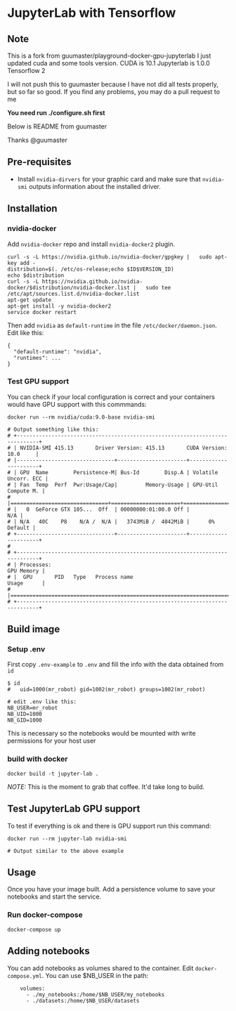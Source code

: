 # JupyterLab with Tensorflow

## Note
This is a fork from guumaster/playground-docker-gpu-jupyterlab
I just updated cuda and some tools version.
CUDA is 10.1
Jupyterlab is 1.0.0
Tensorflow 2

I will not push this to guumaster because I have not did all tests properly, but so far so good.
If you find any problems, you may do a pull request to me

**You need run ./configure.sh first**

Below is README from guumaster

Thanks @guumaster

## Pre-requisites

- Install `nvidia-dirvers` for your graphic card and make sure that `nvidia-smi` outputs information about the installed driver.


## Installation 


### nvidia-docker

Add `nvidia-docker` repo and install `nvidia-docker2` plugin.

```
curl -s -L https://nvidia.github.io/nvidia-docker/gpgkey |   sudo apt-key add -
distribution=$(. /etc/os-release;echo $ID$VERSION_ID)
echo $distribution
curl -s -L https://nvidia.github.io/nvidia-docker/$distribution/nvidia-docker.list |   sudo tee /etc/apt/sources.list.d/nvidia-docker.list
apt-get update
apt-get install -y nvidia-docker2
service docker restart

```

Then add `nvidia` as  `default-runtime` in the file `/etc/docker/daemon.json`. Edit like this:

```
{
  "default-runtime": "nvidia",
  "runtimes": ... 
}
```



### Test GPU support

You can check if your local configuration is correct and your containers would have GPU support with this commmands:

```
docker run --rm nvidia/cuda:9.0-base nvidia-smi

# Output something like this:
# +-----------------------------------------------------------------------------+
# | NVIDIA-SMI 415.13       Driver Version: 415.13       CUDA Version: 10.0     |
# |-------------------------------+----------------------+----------------------+
# | GPU  Name        Persistence-M| Bus-Id        Disp.A | Volatile Uncorr. ECC |
# | Fan  Temp  Perf  Pwr:Usage/Cap|         Memory-Usage | GPU-Util  Compute M. |
# |===============================+======================+======================|
# |   0  GeForce GTX 105...  Off  | 00000000:01:00.0 Off |                  N/A |
# | N/A   40C    P8    N/A /  N/A |   3743MiB /  4042MiB |      0%      Default |
# +-------------------------------+----------------------+----------------------+
#                                                                                
# +-----------------------------------------------------------------------------+
# | Processes:                                                       GPU Memory |
# |  GPU       PID   Type   Process name                             Usage      |
# |=============================================================================|
# +-----------------------------------------------------------------------------+

```

## Build image

### Setup .env

First copy `.env-example` to `.env` and fill the info with the data obtained from `id`

```
$ id
#   uid=1000(mr_robot) gid=1002(mr_robot) groups=1002(mr_robot)

# edit .env like this:
NB_USER=mr_robot
NB_UID=1000
NB_GID=1000
```

This is necessary so the notebooks would be mounted with write permissions for your host user


### build with docker

```
docker build -t jupyter-lab . 
```

*NOTE:* This is the moment to grab that coffee. It'd take long to build.


## Test JupyterLab GPU support

To test if everything is ok and there is GPU support run this command:

```
docker run --rm jupyter-lab nvidia-smi

# Output similar to the above example
```

## Usage

Once you have your image built. Add a persistence volume to save your notebooks and start the service.

### Run docker-compose

```
docker-compose up
```

## Adding notebooks

You can add notebooks as volumes shared to the container. Edit `docker-compose.yml`. You can use $NB_USER in the path:

```
    volumes:
      - ./my_notebooks:/home/$NB_USER/my_notebooks
      - ./datasets:/home/$NB_USER/datasets
```

